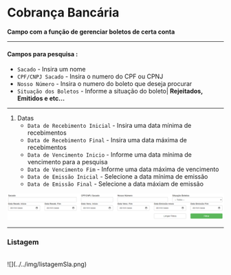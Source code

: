 # Cobrança Bancária
**Campo com a função de gerenciar boletos de certa conta**
***

#### **Campos para pesquisa :**

* `Sacado` - Insira um nome
* `CPF/CNPJ Sacado` - Insira o numero do CPF ou CPNJ
* `Nosso Número` - Insira o numero do boleto que deseja procurar
* `Situação dos Boletos` - Informe a situação do boleto| **Rejeitados, Emitidos e etc...** 
***
1. Datas
    * `Data de Recebimento Inicial` - Insira uma data mínima de recebimentos
    * `Data de Recebimento Final` - Insira uma data máxima de recebimentos
    * `Data de Vencimento Inicio` - Informe uma data mínima de vencimento para a pesquisa
    * `Data de Vencimento Fim` - Informe uma data máxima de vencimento
    * `Data de Emissão Inicial` - Selecione a data mínima de emissão
    * `Data de Emissão Final` - Selecione a data máxiam de emissão

![](../../img/filtroBancario.png)
***

### **Listagem**
<br>
![](../../img/listagemSla.png)
